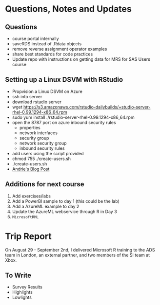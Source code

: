 Questions, Notes and Updates
=============================

## Questions

+ course portal internally
+ saveRDS instead of .Rdata objects
+ remove reverse assignment operator examples
+ share best standards for code practices
+ Update repo with instructions on getting data for MRS for SAS Users course

## Setting up a Linux DSVM with RStudio
+ Propvision a Linux DSVM on Azure
+ ssh into server
+ download rstudio server
+ wget https://s3.amazonaws.com/rstudio-dailybuilds/+studio-server-rhel-0.99.1294-x86_64.rpm
+ sudo yum install ./rstudio-server-rhel-0.99.1294-x86_64.rpm
+ open the 8787 port on azure inbound security rules
	* properties
	* network interfaces
	* security group
	* network security group
	* inbound security rules
+ add users using the script provided
+ chmod 755 ./create-users.sh
+ ./create-users.sh
+ [Andrie's Blog Post](http://blog.revolutionanalytics.com/2015/12/setting-up-an-azure-resource-manager-virtual-machine-with-rstudio.html)


## Additions for next course

1. Add exercises/labs
2. Add a PowerBI sample to day 1 (this could be the lab)
3. Add a AzureML example to day 2
4. Update the AzureML webservice through R in Day 3
5. `MicrosoftRML` 


# Trip Report

On August 29 - September 2nd, I delivered Microsoft R training to the ADS team in London, an external partner, and two members of the SI team at Xbox.


## To Write

+ Survey Results
+ Highlights
+ Lowlights